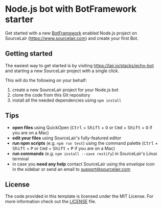 # Node.js bot with BotFramework starter

Get started with a new [BotFramework](https://dev.botframework.com) enabled Node.js project on SourceLair (https://www.sourcelair.com) and create your first Bot.

## Getting started

The easiest way to get started is by visiting https://lair.io/stacks/echo-bot and starting a new SourceLair project with a single click.

This will do the following on your behalf:

1. create a new SourceLair project for your Node.js bot
2. clone the code from this Git repository
3. install all the needed dependencies using `npm install`

## Tips

- **open files** using QuickOpen (<kbd>Ctrl</kbd> + <kbd>Shift</kbd> + <kbd>O</kbd> or <kbd>Cmd</kbd> + <kbd>Shift</kbd> + <kbd>O</kbd> if you are on a Mac)
- **edit your files** using SourceLair's fully-featured editor
- **run npm scripts** (e.g. `npm run test`) using the command palette (<kbd>Ctrl</kbd> + <kbd>Shift</kbd> + <kbd>P</kbd> or <kbd>Cmd</kbd> + <kbd>Shift</kbd> + <kbd>P</kbd> if you are on a Mac)
- **run commands** (e.g. `npm install --save restify`) in SourceLair's Linux terminal
- in case you **need any help** contact SourceLair using the _envelope_ icon in the sidebar or send an email to [support@sourcelair.com](mailto:support@sourcelair.com)

## License

The code provided in this template is licensed under the MIT License. For more information check out the [LICENSE](LICENSE) file.
